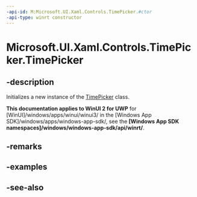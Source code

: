 ```yaml
---
-api-id: M:Microsoft.UI.Xaml.Controls.TimePicker.#ctor
-api-type: winrt constructor
---
```


<!-- Method syntax
public TimePicker()
-->

# Microsoft.UI.Xaml.Controls.TimePicker.TimePicker

## -description
Initializes a new instance of the [TimePicker](timepicker.md) class.

**This documentation applies to WinUI 2 for UWP** for [WinUI]/windows/apps/winui/winui3/ in the [Windows App SDK]/windows/apps/windows-app-sdk/, see the **[Windows App SDK namespaces]/windows/windows-app-sdk/api/winrt/**.

## -remarks

## -examples

## -see-also
